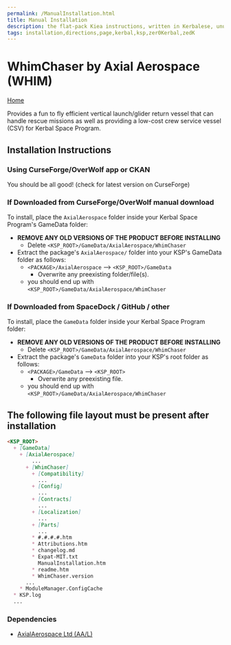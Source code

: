 ```yaml
---
permalink: /ManualInstallation.html
title: Manual Installation
description: the flat-pack Kiea instructions, written in Kerbalese, unusally present
tags: installation,directions,page,kerbal,ksp,zer0Kerbal,zedK
---
```


<!-- ManualInstallation.md v1.1.8.1
WhimChaser by Axial Aerospace (WHIM)
created: 01 Oct 2019
updated: 29 Jul 2022 -->

<!-- based upon work by Lisias -->

# WhimChaser by Axial Aerospace (WHIM)

[Home](./index.md)

Provides a fun to fly efficient  vertical launch/glider return vessel that can handle rescue missions as well as providing a low-cost crew service vessel (CSV) for Kerbal Space Program.

## Installation Instructions

### Using CurseForge/OverWolf app or CKAN

You should be all good! (check for latest version on CurseForge)

### If Downloaded from CurseForge/OverWolf manual download

To install, place the `AxialAerospace` folder inside your Kerbal Space Program's GameData folder:

* **REMOVE ANY OLD VERSIONS OF THE PRODUCT BEFORE INSTALLING**
  * Delete `<KSP_ROOT>/GameData/AxialAerospace/WhimChaser`
* Extract the package's `AxialAerospace/` folder into your KSP's GameData folder as follows:
  * `<PACKAGE>/AxialAerospace` --> `<KSP_ROOT>/GameData`
    * Overwrite any preexisting folder/file(s).
  * you should end up with `<KSP_ROOT>/GameData/AxialAerospace/WhimChaser`

### If Downloaded from SpaceDock / GitHub / other

To install, place the `GameData` folder inside your Kerbal Space Program folder:

* **REMOVE ANY OLD VERSIONS OF THE PRODUCT BEFORE INSTALLING**
  * Delete `<KSP_ROOT>/GameData/AxialAerospace/WhimChaser`
* Extract the package's `GameData` folder into your KSP's root folder as follows:
  * `<PACKAGE>/GameData` --> `<KSP_ROOT>`
    * Overwrite any preexisting file.
  * you should end up with `<KSP_ROOT>/GameData/AxialAerospace/WhimChaser`

## The following file layout must be present after installation

```markdown
<KSP_ROOT>
  + [GameData]
    + [AxialAerospace]
        ...
      + [WhimChaser]
        + [Compatibility]
          ...
        + [Config]
          ...
        + [Contracts]
          ...
        + [Localization]
          ...
        + [Parts]
          ...
        * #.#.#.#.htm
        * Attributions.htm
        * changelog.md
        * Expat-MIT.txt
          ManualInstallation.htm
        * readme.htm
        * WhimChaser.version
      ...
    * ModuleManager.ConfigCache
  * KSP.log
  ...
```

### Dependencies

* [AxialAerospace Ltd (AA/L)][AAL]

[AAL]: https://forum.kerbalspaceprogram.com/index.php?/topic/191424-* "AxialAerospace Ltd (AA/L)"
[mm]: https://forum.kerbalspaceprogram.com/index.php?/topic/50533-*/ "Module Manager"
[mml]: https://github.com/net-lisias-ksp/ModuleManager "Module Manager /L"
